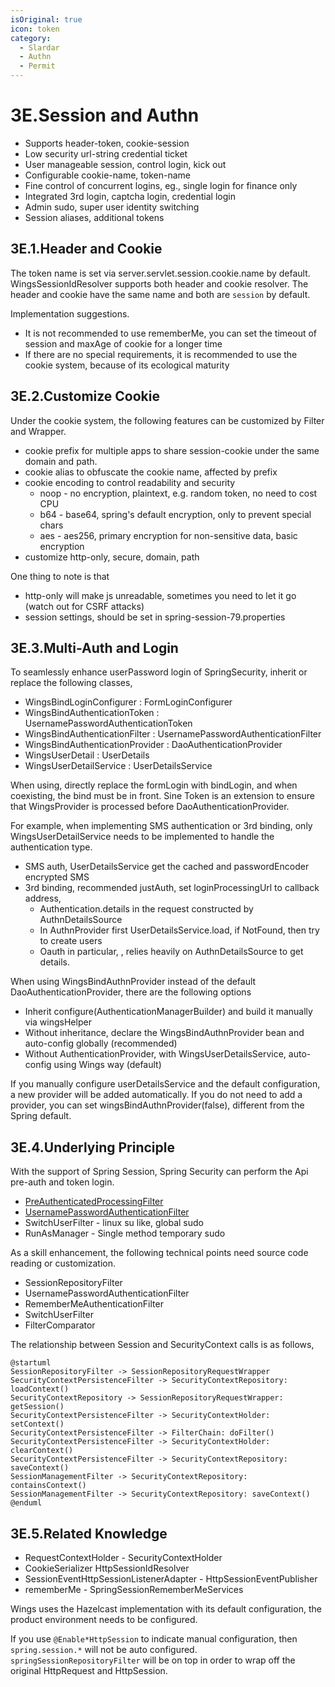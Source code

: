 ```yaml
---
isOriginal: true
icon: token
category:
  - Slardar
  - Authn
  - Permit
---
```


# 3E.Session and Authn

* Supports header-token, cookie-session
* Low security url-string credential ticket
* User manageable session, control login, kick out
* Configurable cookie-name, token-name
* Fine control of concurrent logins, eg., single login for finance only
* Integrated 3rd login, captcha login, credential login
* Admin sudo, super user identity switching
* Session aliases, additional tokens

## 3E.1.Header and Cookie

The token name is set via server.servlet.session.cookie.name by default.
WingsSessionIdResolver supports both header and cookie resolver.
The header and cookie have the same name and both are `session` by default.

Implementation suggestions.

* It is not recommended to use rememberMe, you can set the timeout of session and maxAge of cookie for a longer time
* If there are no special requirements, it is recommended to use the cookie system, because of its ecological maturity

## 3E.2.Customize Cookie

Under the cookie system, the following features can be customized by Filter and Wrapper.

* cookie prefix for multiple apps to share session-cookie under the same domain and path.
* cookie alias to obfuscate the cookie name, affected by prefix
* cookie encoding to control readability and security
  - noop - no encryption, plaintext, e.g. random token, no need to cost CPU
  - b64 - base64, spring's default encryption, only to prevent special chars
  - aes - aes256, primary encryption for non-sensitive data, basic encryption
* customize http-only, secure, domain, path

One thing to note is that

* http-only will make js unreadable, sometimes you need to let it go (watch out for CSRF attacks)
* session settings, should be set in spring-session-79.properties

## 3E.3.Multi-Auth and Login

To seamlessly enhance userPassword login of SpringSecurity, inherit or replace the following classes,

* WingsBindLoginConfigurer : FormLoginConfigurer
* WingsBindAuthenticationToken : UsernamePasswordAuthenticationToken
* WingsBindAuthenticationFilter : UsernamePasswordAuthenticationFilter
* WingsBindAuthenticationProvider : DaoAuthenticationProvider
* WingsUserDetail : UserDetails
* WingsUserDetailService : UserDetailsService

When using, directly replace the formLogin with bindLogin, and when coexisting, the bind must be in front.
Sine Token is an extension to ensure that WingsProvider is processed before DaoAuthenticationProvider.

For example, when implementing SMS authentication or 3rd binding, only WingsUserDetailService needs to be
implemented to handle the authentication type.

* SMS auth, UserDetailsService get the cached and passwordEncoder encrypted SMS
* 3rd binding, recommended justAuth, set loginProcessingUrl to callback address,
  - Authentication.details in the request constructed by AuthnDetailsSource
  - In AuthnProvider first UserDetailsService.load, if NotFound, then try to create users
  - Oauth in particular, , relies heavily on AuthnDetailsSource to get details.

When using WingsBindAuthnProvider instead of the default DaoAuthenticationProvider, there are the following options

* Inherit configure(AuthenticationManagerBuilder) and build it manually via wingsHelper
* Without inheritance, declare the WingsBindAuthnProvider bean and auto-config globally (recommended)
* Without AuthenticationProvider, with WingsUserDetailsService, auto-config using Wings way (default)

If you manually configure userDetailsService and the default configuration, a new provider will be added automatically.
If you do not need to add a provider, you can set wingsBindAuthnProvider(false), different from the Spring default.

## 3E.4.Underlying Principle

With the support of Spring Session, Spring Security can perform the Api pre-auth and token login.

* [PreAuthenticatedProcessingFilter](https://docs.spring.io/spring-security/site/docs/current/reference/html5/#servlet-preauth)
* [UsernamePasswordAuthenticationFilter](https://docs.spring.io/spring-security/site/docs/current/reference/html5/#servlet-preauth)
* SwitchUserFilter - linux su like, global sudo
* RunAsManager - Single method temporary sudo

As a skill enhancement, the following technical points need source code reading or customization.

* SessionRepositoryFilter
* UsernamePasswordAuthenticationFilter
* RememberMeAuthenticationFilter
* SwitchUserFilter
* FilterComparator

The relationship between Session and SecurityContext calls is as follows,

```plantuml
@startuml
SessionRepositoryFilter -> SessionRepositoryRequestWrapper
SecurityContextPersistenceFilter -> SecurityContextRepository: loadContext()
SecurityContextRepository -> SessionRepositoryRequestWrapper: getSession()
SecurityContextPersistenceFilter -> SecurityContextHolder: setContext()
SecurityContextPersistenceFilter -> FilterChain: doFilter()
SecurityContextPersistenceFilter -> SecurityContextHolder: clearContext()
SecurityContextPersistenceFilter -> SecurityContextRepository: saveContext()
SessionManagementFilter -> SecurityContextRepository: containsContext()
SessionManagementFilter -> SecurityContextRepository: saveContext()
@enduml
```

## 3E.5.Related Knowledge

* RequestContextHolder - SecurityContextHolder
* CookieSerializer HttpSessionIdResolver
* SessionEventHttpSessionListenerAdapter - HttpSessionEventPublisher
* rememberMe - SpringSessionRememberMeServices

Wings uses the Hazelcast implementation with its default configuration, the product environment needs to be configured.

If you use `@Enable*HttpSession` to indicate manual configuration, then `spring.session.*` will not be auto configured.
`springSessionRepositoryFilter` will be on top in order to wrap off the original HttpRequest and HttpSession.
